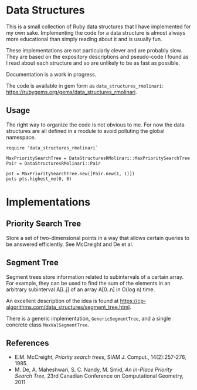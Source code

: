 # Data Structures

This is a small collection of Ruby data structures that I have implemented for my own sake. Implementing the code for a data
structure is almost always more educational than simply reading about it and is usually fun.

These implementations are not particularly clever and are probably slow. They are based on the expository descriptions and
pseudo-code I found as I read about each structure and so are unlikely to be as fast as possible.

Documentation is a work in progress.

The code is available in gem form as `data_structures_rmolinari`: https://rubygems.org/gems/data_structures_rmolinari.

## Usage

The right way to organize the code is not obvious to me. For now the data structures are all defined in a module to avoid polluting
the global namespace.
```
require 'data_structures_rmolinari`

MaxPrioritySearchTree = DataStructuresRMolinari::MaxPrioritySearchTree
Pair = DataStructuresRMolinari::Pair

pst = MaxPrioritySearchTree.new([Pair.new(1, 1)])
puts pts.highest_ne(0, 0)
```

# Implementations

## Priority Search Tree

Store a set of two-dimensional points in a way that allows certain queries to be answered efficiently. See McCreight and De et al.

## Segment Tree

Segment trees store information related to subintervals of a certain array. For example, they can be used to find the sum of the
elements in an arbitrary subinterval A[i..j] of an array A[0..n] in O(log n) time.

An excellent description of the idea is found at https://cp-algorithms.com/data_structures/segment_tree.html.

There is a generic implementation, ```GenericSegmentTree```, and a single concrete class ```MaxValSegmentTree```.

## References
- E.M. McCreight, _Priority search trees_, SIAM J. Comput., 14(2):257-276, 1985.
- M. De, A. Maheshwari, S. C. Nandy, M. Smid, _An In-Place Priority Search Tree_, 23rd Canadian Conference on Computational Geometry, 2011
